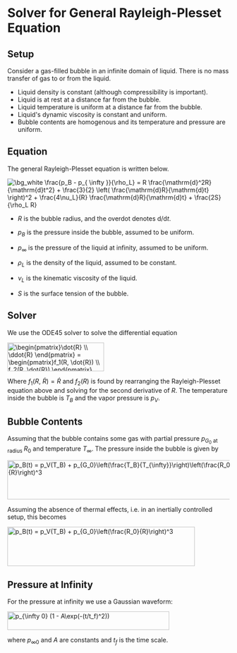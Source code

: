 # Solver for General Rayleigh-Plesset Equation

## Setup

Consider a gas-filled bubble in an infinite domain of liquid. There is no mass transfer
of gas to or from the liquid.

- Liquid density is constant (although compressibility is important).
- Liquid is at rest at a distance far from the bubble.
- Liquid temperature is uniform at a distance far from the bubble.
- Liquid's dynamic viscosity is constant and uniform.
- Bubble contents are homogenous and its temperature and pressure are uniform.

## Equation

The general Rayleigh-Plesset equation is written below.

<img src="https://latex.codecogs.com/png.image?\dpi{200}&space;\bg_white&space;\frac{p_B&space;-&space;p_{&space;\infty&space;}}{\rho_L}&space;=&space;R&space;\frac{\mathrm{d}^2R}{\mathrm{d}t^2}&space;&plus;&space;\frac{3}{2}&space;\left(&space;\frac{\mathrm{d}R}{\mathrm{d}t}&space;\right)^2&space;&plus;&space;\frac{4\nu_L}{R}&space;\frac{\mathrm{d}R}{\mathrm{d}t}&space;&plus;&space;\frac{2S}{\rho_L&space;R}" title="\bg_white \frac{p_B - p_{ \infty }}{\rho_L} = R \frac{\mathrm{d}^2R}{\mathrm{d}t^2} + \frac{3}{2} \left( \frac{\mathrm{d}R}{\mathrm{d}t} \right)^2 + \frac{4\nu_L}{R} \frac{\mathrm{d}R}{\mathrm{d}t} + \frac{2S}{\rho_L R}" />

-   *R* is the bubble radius, and the overdot denotes d/d*t*.

-   *p*<sub>*B*</sub> is the pressure inside the bubble, assumed to be
    uniform.

-   *p*<sub>∞</sub> is the pressure of the liquid at infinity, assumed
    to be uniform.

-   *ρ*<sub>*L*</sub> is the density of the liquid, assumed to be
    constant.

-   *ν*<sub>*L*</sub> is the kinematic viscosity of the liquid.

-   *S* is the surface tension of the bubble.

## Solver

We use the ODE45 solver to solve the differential equation

<img src="http://www.sciweavers.org/tex2img.php?eq=%20%5Cbegin%7Bpmatrix%7D%5Cdot%7BR%7D%20%5C%5C%20%5Cddot%7BR%7D%20%5Cend%7Bpmatrix%7D%20%3D%20%20%5Cbegin%7Bpmatrix%7Df_1%28R%2C%20%5Cdot%7BR%7D%29%20%5C%5C%20f_2%28R%2C%20%5Cdot%7BR%7D%29%20%5Cend%7Bpmatrix%7D&bc=White&fc=Black&im=png&fs=18&ff=modern&edit=0" align="center" border="0" alt=" \begin{pmatrix}\dot{R} \\ \ddot{R} \end{pmatrix} =  \begin{pmatrix}f_1(R, \dot{R}) \\ f_2(R, \dot{R}) \end{pmatrix}" width="219" height="65" />

Where *f*<sub>1</sub>(*R*, *Ṙ*) = *Ṙ* and *f*<sub>2</sub>(*R*) is found by 
rearranging the Rayleigh-Plesset equation above and solving for the second derivative of *R*.
The temperature inside the bubble is *T*<sub>*B*</sub> and the vapor
pressure is *p*<sub>*V*</sub>.

## Bubble Contents

Assuming that the bubble contains some gas with partial pressure *p*<sub>*G*<sub>0</sub> 
at radius </sub>*R*<sub>0</sub> and temperature *T*<sub>∞</sub>.
The pressure inside the bubble is given by

<img src="http://www.sciweavers.org/tex2img.php?eq=p_B%28t%29%20%3D%20p_V%28T_B%29%20%2B%20p_%7BG_0%7D%5Cleft%28%5Cfrac%7BT_B%7D%7BT_%7B%5Cinfty%7D%7D%5Cright%29%5Cleft%28%5Cfrac%7BR_0%7D%7BR%7D%5Cright%29%5E3&bc=White&fc=Black&im=png&fs=24&ff=modern&edit=0" align="center" border="0" alt="p_B(t) = p_V(T_B) + p_{G_0}\left(\frac{T_B}{T_{\infty}}\right)\left(\frac{R_0}{R}\right)^3" width="531" height="89" />

Assuming the absence of thermal effects, i.e. in an inertially controlled setup, this becomes

<img src="http://www.sciweavers.org/tex2img.php?eq=p_B%28t%29%20%3D%20p_V%28T_B%29%20%2B%20p_%7BG_0%7D%5Cleft%28%5Cfrac%7BR_0%7D%7BR%7D%5Cright%29%5E3&bc=White&fc=Black&im=png&fs=24&ff=modern&edit=0" align="center" border="0" alt="p_B(t) = p_V(T_B) + p_{G_0}\left(\frac{R_0}{R}\right)^3" width="425" height="89" />

## Pressure at Infinity

For the pressure at infinity we use a Gaussian waveform:

<img src="http://www.sciweavers.org/tex2img.php?eq=p_%7B%5Cinfty%200%7D%20%281%20-%20A%5Cexp%28-%28t%2Ft_f%29%5E2%29%29&bc=White&fc=Black&im=png&fs=24&ff=modern&edit=0" align="center" border="0" alt="p_{\infty 0} (1 - A\exp(-(t/t_f)^2))" width="367" height="42" />

where *p*<sub>∞0</sub> and *A* are constants and *t*<sub>*f*</sub> is the time scale.

